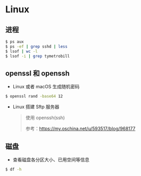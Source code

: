# Linux

## 进程

```bash
$ ps aux
$ ps -ef | grep sshd | less
$ lsof | wc -l
$ lsof -i | grep tymetrobill
```

## openssl 和 openssh

* Linux 或者 macOS 生成随机密码

```bash
$ openssl rand -base64 12
```

* Linux 搭建 Sftp 服务器

  > 使用 openssh(ssh)
  >
  > 参考：https://my.oschina.net/u/593517/blog/968177

## 磁盘

* 查看磁盘各分区大小、已用空间等信息

```bash
$ df -h
```

